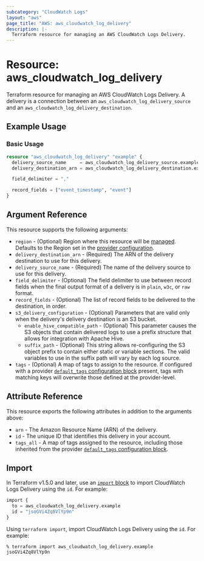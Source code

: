```yaml
---
subcategory: "CloudWatch Logs"
layout: "aws"
page_title: "AWS: aws_cloudwatch_log_delivery"
description: |-
  Terraform resource for managing an AWS CloudWatch Logs Delivery.
---
```


# Resource: aws_cloudwatch_log_delivery

Terraform resource for managing an AWS CloudWatch Logs Delivery. A delivery is a connection between an `aws_cloudwatch_log_delivery_source` and an `aws_cloudwatch_log_delivery_destination`.

## Example Usage

### Basic Usage

```terraform
resource "aws_cloudwatch_log_delivery" "example" {
  delivery_source_name     = aws_cloudwatch_log_delivery_source.example.name
  delivery_destination_arn = aws_cloudwatch_log_delivery_destination.example.arn

  field_delimiter = ","

  record_fields = ["event_timestamp", "event"]
}
```

## Argument Reference

This resource supports the following arguments:

* `region` - (Optional) Region where this resource will be [managed](https://docs.aws.amazon.com/general/latest/gr/rande.html#regional-endpoints). Defaults to the Region set in the [provider configuration](https://registry.terraform.io/providers/hashicorp/aws/latest/docs#aws-configuration-reference).
* `delivery_destination_arn` - (Required) The ARN of the delivery destination to use for this delivery.
* `delivery_source_name` - (Required) The name of the delivery source to use for this delivery.
* `field_delimiter` - (Optional) The field delimiter to use between record fields when the final output format of a delivery is in `plain`, `w3c`, or `raw` format.
* `record_fields` - (Optional) The list of record fields to be delivered to the destination, in order.
* `s3_delivery_configuration` - (Optional) Parameters that are valid only when the delivery's delivery destination is an S3 bucket.
    * `enable_hive_compatible_path` - (Optional) This parameter causes the S3 objects that contain delivered logs to use a prefix structure that allows for integration with Apache Hive.
    * `suffix_path` - (Optional) This string allows re-configuring the S3 object prefix to contain either static or variable sections. The valid variables to use in the suffix path will vary by each log source.
* `tags` - (Optional) A map of tags to assign to the resource. If configured with a provider [`default_tags` configuration block](https://registry.terraform.io/providers/hashicorp/aws/latest/docs#default_tags-configuration-block) present, tags with matching keys will overwrite those defined at the provider-level.

## Attribute Reference

This resource exports the following attributes in addition to the arguments above:

* `arn` - The Amazon Resource Name (ARN) of the delivery.
* `id` - The unique ID that identifies this delivery in your account.
* `tags_all` - A map of tags assigned to the resource, including those inherited from the provider [`default_tags` configuration block](https://registry.terraform.io/providers/hashicorp/aws/latest/docs#default_tags-configuration-block).

## Import

In Terraform v1.5.0 and later, use an [`import` block](https://developer.hashicorp.com/terraform/language/import) to import CloudWatch Logs Delivery using the `id`. For example:

```terraform
import {
  to = aws_cloudwatch_log_delivery.example
  id = "jsoGVi4Zq8VlYp9n"
}
```

Using `terraform import`, import CloudWatch Logs Delivery using the `id`. For example:

```console
% terraform import aws_cloudwatch_log_delivery.example jsoGVi4Zq8VlYp9n
```
